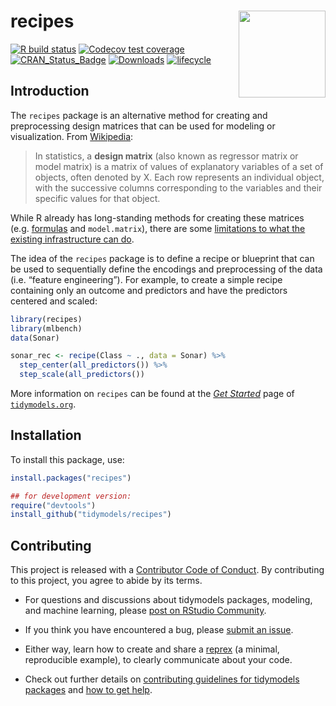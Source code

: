 
# recipes <a href='https://recipes.tidymodels.org'><img src='man/figures/logo.png' align="right" height="139" /></a>

[![R build
status](https://github.com/tidymodels/recipes/workflows/R-CMD-check/badge.svg)](https://github.com/tidymodels/recipes)
[![Codecov test
coverage](https://codecov.io/gh/tidymodels/recipes/branch/master/graph/badge.svg)](https://codecov.io/gh/tidymodels/recipes?branch=master)
[![CRAN\_Status\_Badge](http://www.r-pkg.org/badges/version/recipes)](http://cran.r-project.org/web/packages/recipes)
[![Downloads](http://cranlogs.r-pkg.org/badges/recipes)](http://cran.rstudio.com/package=recipes)
[![lifecycle](https://img.shields.io/badge/lifecycle-maturing-blue.svg)](https://www.tidyverse.org/lifecycle/#maturing)

## Introduction

The `recipes` package is an alternative method for creating and
preprocessing design matrices that can be used for modeling or
visualization. From
[Wikipedia](https://en.wikipedia.org/wiki/Design_matrix):

> In statistics, a **design matrix** (also known as regressor matrix or
> model matrix) is a matrix of values of explanatory variables of a set
> of objects, often denoted by X. Each row represents an individual
> object, with the successive columns corresponding to the variables and
> their specific values for that object.

While R already has long-standing methods for creating these matrices
(e.g. [formulas](https://rviews.rstudio.com/2017/02/01/the-r-formula-method-the-good-parts/)
and `model.matrix`), there are some [limitations to what the existing
infrastructure can
do](https://rviews.rstudio.com/2017/03/01/the-r-formula-method-the-bad-parts/).

The idea of the `recipes` package is to define a recipe or blueprint
that can be used to sequentially define the encodings and preprocessing
of the data (i.e. “feature engineering”). For example, to create a
simple recipe containing only an outcome and predictors and have the
predictors centered and scaled:

``` r
library(recipes)
library(mlbench)
data(Sonar)

sonar_rec <- recipe(Class ~ ., data = Sonar) %>%
  step_center(all_predictors()) %>%
  step_scale(all_predictors())
```

More information on `recipes` can be found at the [*Get
Started*](https://www.tidymodels.org/start/recipes/) page of
[`tidymodels.org`](https://www.tidymodels.org).

## Installation

To install this package, use:

``` r
install.packages("recipes")

## for development version:
require("devtools")
install_github("tidymodels/recipes")
```

## Contributing

This project is released with a [Contributor Code of
Conduct](https://contributor-covenant.org/version/2/0/CODE_OF_CONDUCT.html).
By contributing to this project, you agree to abide by its terms.

  - For questions and discussions about tidymodels packages, modeling,
    and machine learning, please [post on RStudio
    Community](https://rstd.io/tidymodels-community).

  - If you think you have encountered a bug, please [submit an
    issue](https://github.com/tidymodels/recipes/issues).

  - Either way, learn how to create and share a
    [reprex](https://rstd.io/reprex) (a minimal, reproducible example),
    to clearly communicate about your code.

  - Check out further details on [contributing guidelines for tidymodels
    packages](https://www.tidymodels.org/contribute/) and [how to get
    help](https://www.tidymodels.org/help/).
